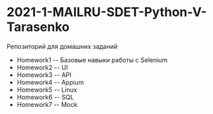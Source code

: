 # 2021-1-MAILRU-SDET-Python-V-Tarasenko
Репозиторий для домашних заданий

* Homework1 -- Базовые навыки работы с Selenium
* Homework2 -- UI
* Homework3 -- API
* Homework4 -- Appium
* Homework5 -- Linux
* Homework6 -- SQL
* Homework7 -- Mock
